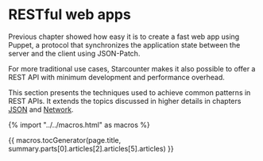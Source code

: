 # RESTful web apps

Previous chapter showed how easy it is to create a fast web app using Puppet, a protocol that synchronizes the application state between the server and the client using JSON-Patch.

For more traditional use cases, Starcounter makes it also possible to offer a REST API with minimum development and performance overhead.

This section presents the techniques used to achieve common patterns in REST APIs. It extends the topics discussed in higher details in chapters [JSON](/guides/typed-json/) and [Network](/guides/network/).

{% import "../../macros.html" as macros %}

{{ macros.tocGenerator(page.title, summary.parts[0].articles[2].articles[5].articles) }}
